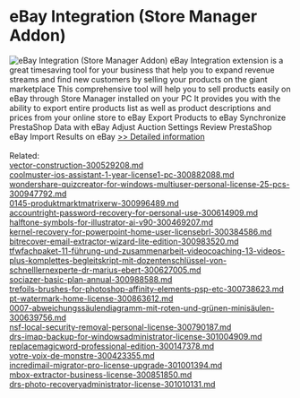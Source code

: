 # eBay Integration (Store Manager Addon)
![eBay Integration (Store Manager Addon)](https://mycommerce.akamaized.net/api/pimages/P300917178/BIG/300917178.PNG)
eBay Integration extension is a great timesaving tool for your business that help you to expand revenue streams and find new customers by selling your products on the giant marketplace
This comprehensive tool will help you to sell products easily on eBay through Store Manager installed on your PC
It provides you with the ability to export entire products list as well as product descriptions and prices from your online store to eBay
Export Products to eBay
Synchronize PrestaShop Data with eBay
Adjust Auction Settings
Review PrestaShop eBay Import Results on eBay
[>> Detailed information](https://secure.shareit.com/shareit/product.html?productid=300917178&affiliateid=200057808)<br/><br/>Related:
<br />[vector-construction-300529208.md](https://github.com/downloadplanet/downloadplanet/blob/main/vector-construction-300529208.md)<br />[coolmuster-ios-assistant-1-year-license1-pc-300882088.md](https://github.com/downloadplanet/downloadplanet/blob/main/coolmuster-ios-assistant-1-year-license1-pc-300882088.md)<br />[wondershare-quizcreator-for-windows-multiuser-personal-license-25-pcs-300947792.md](https://github.com/downloadplanet/downloadplanet/blob/main/wondershare-quizcreator-for-windows-multiuser-personal-license-25-pcs-300947792.md)<br />[0145-produktmarktmatrixerw-300996489.md](https://github.com/downloadplanet/downloadplanet/blob/main/0145-produktmarktmatrixerw-300996489.md)<br />[accountright-password-recovery-for-personal-use-300614909.md](https://github.com/downloadplanet/downloadplanet/blob/main/accountright-password-recovery-for-personal-use-300614909.md)<br />[halftone-symbols-for-illustrator-ai-v90-300469207.md](https://github.com/downloadplanet/downloadplanet/blob/main/halftone-symbols-for-illustrator-ai-v90-300469207.md)<br />[kernel-recovery-for-powerpoint-home-user-licensebrl-300384586.md](https://github.com/downloadplanet/downloadplanet/blob/main/kernel-recovery-for-powerpoint-home-user-licensebrl-300384586.md)<br />[bitrecover-email-extractor-wizard-lite-edition-300983520.md](https://github.com/downloadplanet/downloadplanet/blob/main/bitrecover-email-extractor-wizard-lite-edition-300983520.md)<br />[tfwfachpaket-11-führung-und-zusammenarbeit-videocoaching-13-videos-plus-komplettes-begleitskript-mit-dozentenschlüssel-von-schnelllernexperte-dr-marius-ebert-300627005.md](https://github.com/downloadplanet/downloadplanet/blob/main/tfwfachpaket-11-führung-und-zusammenarbeit-videocoaching-13-videos-plus-komplettes-begleitskript-mit-dozentenschlüssel-von-schnelllernexperte-dr-marius-ebert-300627005.md)<br />[sociazer-basic-plan-annual-300988588.md](https://github.com/downloadplanet/downloadplanet/blob/main/sociazer-basic-plan-annual-300988588.md)<br />[trefoils-brushes-for-photoshop-affinity-elements-psp-etc-300738623.md](https://github.com/downloadplanet/downloadplanet/blob/main/trefoils-brushes-for-photoshop-affinity-elements-psp-etc-300738623.md)<br />[pt-watermark-home-license-300863612.md](https://github.com/downloadplanet/downloadplanet/blob/main/pt-watermark-home-license-300863612.md)<br />[0007-abweichungssäulendiagramm-mit-roten-und-grünen-minisäulen-300639756.md](https://github.com/downloadplanet/downloadplanet/blob/main/0007-abweichungssäulendiagramm-mit-roten-und-grünen-minisäulen-300639756.md)<br />[nsf-local-security-removal-personal-license-300790187.md](https://github.com/downloadplanet/downloadplanet/blob/main/nsf-local-security-removal-personal-license-300790187.md)<br />[drs-imap-backup-for-windowsadministrator-license-301004909.md](https://github.com/downloadplanet/downloadplanet/blob/main/drs-imap-backup-for-windowsadministrator-license-301004909.md)<br />[replacemagicword-professional-edition-300147378.md](https://github.com/downloadplanet/downloadplanet/blob/main/replacemagicword-professional-edition-300147378.md)<br />[votre-voix-de-monstre-300423355.md](https://github.com/downloadplanet/downloadplanet/blob/main/votre-voix-de-monstre-300423355.md)<br />[incredimail-migrator-pro-license-upgrade-301001394.md](https://github.com/downloadplanet/downloadplanet/blob/main/incredimail-migrator-pro-license-upgrade-301001394.md)<br />[mbox-extractor-business-license-300851850.md](https://github.com/downloadplanet/downloadplanet/blob/main/mbox-extractor-business-license-300851850.md)<br />[drs-photo-recoveryadministrator-license-301010131.md](https://github.com/downloadplanet/downloadplanet/blob/main/drs-photo-recoveryadministrator-license-301010131.md)